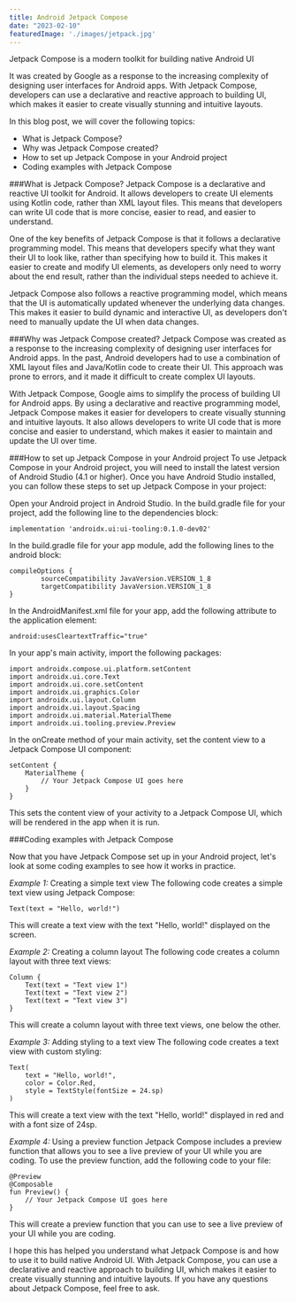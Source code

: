 ```yaml
---
title: Android Jetpack Compose
date: "2023-02-10"
featuredImage: './images/jetpack.jpg'
---
```

Jetpack Compose is a modern toolkit for building native Android UI
<!-- end -->
It was created by Google as a response to the increasing complexity of designing user interfaces for Android apps. With Jetpack Compose, developers can use a declarative and reactive approach to building UI, which makes it easier to create visually stunning and intuitive layouts.

In this blog post, we will cover the following topics:

* What is Jetpack Compose?
* Why was Jetpack Compose created?
* How to set up Jetpack Compose in your Android project
* Coding examples with Jetpack Compose

###What is Jetpack Compose?
Jetpack Compose is a declarative and reactive UI toolkit for Android. It allows developers to create UI elements using Kotlin code, rather than XML layout files. This means that developers can write UI code that is more concise, easier to read, and easier to understand.

One of the key benefits of Jetpack Compose is that it follows a declarative programming model. This means that developers specify what they want their UI to look like, rather than specifying how to build it. This makes it easier to create and modify UI elements, as developers only need to worry about the end result, rather than the individual steps needed to achieve it.

Jetpack Compose also follows a reactive programming model, which means that the UI is automatically updated whenever the underlying data changes. This makes it easier to build dynamic and interactive UI, as developers don't need to manually update the UI when data changes.

###Why was Jetpack Compose created?
Jetpack Compose was created as a response to the increasing complexity of designing user interfaces for Android apps. In the past, Android developers had to use a combination of XML layout files and Java/Kotlin code to create their UI. This approach was prone to errors, and it made it difficult to create complex UI layouts.

With Jetpack Compose, Google aims to simplify the process of building UI for Android apps. By using a declarative and reactive programming model, Jetpack Compose makes it easier for developers to create visually stunning and intuitive layouts. It also allows developers to write UI code that is more concise and easier to understand, which makes it easier to maintain and update the UI over time.

###How to set up Jetpack Compose in your Android project
To use Jetpack Compose in your Android project, you will need to install the latest version of Android Studio (4.1 or higher). Once you have Android Studio installed, you can follow these steps to set up Jetpack Compose in your project:

Open your Android project in Android Studio.
In the build.gradle file for your project, add the following line to the dependencies block:
```
implementation 'androidx.ui:ui-tooling:0.1.0-dev02'
```
In the build.gradle file for your app module, add the following lines to the android block:
```
compileOptions {
        sourceCompatibility JavaVersion.VERSION_1_8
        targetCompatibility JavaVersion.VERSION_1_8
}
```
In the AndroidManifest.xml file for your app, add the following attribute to the application element:

```
android:usesCleartextTraffic="true"
```

In your app's main activity, import the following packages:

```
import androidx.compose.ui.platform.setContent
import androidx.ui.core.Text
import androidx.ui.core.setContent
import androidx.ui.graphics.Color
import androidx.ui.layout.Column
import androidx.ui.layout.Spacing
import androidx.ui.material.MaterialTheme
import androidx.ui.tooling.preview.Preview
```

In the onCreate method of your main activity, set the content view to a Jetpack Compose UI component:

```
setContent {
    MaterialTheme {
        // Your Jetpack Compose UI goes here
    }
}
```

This sets the content view of your activity to a Jetpack Compose UI, which will be rendered in the app when it is run.

###Coding examples with Jetpack Compose

Now that you have Jetpack Compose set up in your Android project, let's look at some coding examples to see how it works in practice.

*Example 1:* Creating a simple text view
The following code creates a simple text view using Jetpack Compose:

```
Text(text = "Hello, world!")
```
This will create a text view with the text "Hello, world!" displayed on the screen.

*Example 2:* Creating a column layout
The following code creates a column layout with three text views:

```
Column {
    Text(text = "Text view 1")
    Text(text = "Text view 2")
    Text(text = "Text view 3")
}
```
This will create a column layout with three text views, one below the other.

*Example 3:* Adding styling to a text view
The following code creates a text view with custom styling:

```
Text(
    text = "Hello, world!",
    color = Color.Red,
    style = TextStyle(fontSize = 24.sp)
)
```
This will create a text view with the text "Hello, world!" displayed in red and with a font size of 24sp.

*Example 4:* Using a preview function
Jetpack Compose includes a preview function that allows you to see a live preview of your UI while you are coding. To use the preview function, add the following code to your file:

```
@Preview
@Composable
fun Preview() {
    // Your Jetpack Compose UI goes here
}
```
This will create a preview function that you can use to see a live preview of your UI while you are coding.

I hope this has helped you understand what Jetpack Compose is and how to use it to build native Android UI. With Jetpack Compose, you can use a declarative and reactive approach to building UI, which makes it easier to create visually stunning and intuitive layouts. If you have any questions about Jetpack Compose, feel free to ask.
